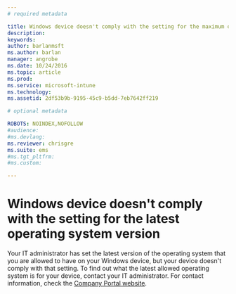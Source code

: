 ```yaml
---
# required metadata

title: Windows device doesn't comply with the setting for the maximum operating system version | Microsoft Intune
description:
keywords:
author: barlanmsftms.author: barlan
manager: angrobe
ms.date: 10/24/2016
ms.topic: article
ms.prod:
ms.service: microsoft-intune
ms.technology:
ms.assetid: 2df53b9b-9195-45c9-b5dd-7eb7642ff219

# optional metadata

ROBOTS: NOINDEX,NOFOLLOW
#audience:
#ms.devlang:
ms.reviewer: chrisgre
ms.suite: ems
#ms.tgt_pltfrm:
#ms.custom:

---
```



# Windows device doesn't comply with the setting for the latest operating system version

Your IT administrator has set the latest version of the operating system that you are allowed to have on your Windows device, but your device doesn't comply with that setting. To find out what the latest allowed operating system is for your device, contact your IT administrator. For contact information, check the [Company Portal website](http://portal.manage.microsoft.com).
